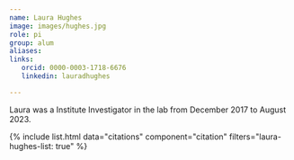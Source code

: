 ```yaml
---
name: Laura Hughes
image: images/hughes.jpg
role: pi
group: alum
aliases:
links:
   orcid: 0000-0003-1718-6676
   linkedin: lauradhughes

---
```


Laura was a Institute Investigator in the lab from December 2017 to August 2023.

{% include list.html data="citations" component="citation" filters="laura-hughes-list: true" %}
